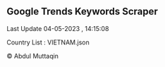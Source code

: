 

## Google Trends Keywords Scraper 
 
Last Update 04-05-2023 , 14:15:08

Country List :
VIETNAM.json



© Abdul Muttaqin 
